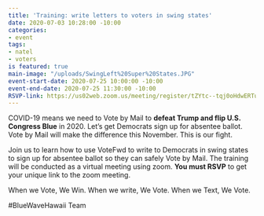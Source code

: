 ```yaml
---
title: 'Training: write letters to voters in swing states'
date: 2020-07-03 10:28:00 -10:00
categories:
- event
tags:
- natel
- voters
is featured: true
main-image: "/uploads/SwingLeft%20Super%20States.JPG"
event-start-date: 2020-07-25 10:00:00 -10:00
event-end-date: 2020-07-25 11:30:00 -10:00
RSVP-link: https://us02web.zoom.us/meeting/register/tZYtc--tqj0oHdwERTu3NZh9BpiC5xPphkSS
---
```


COVID-19 means we need to Vote by Mail to **defeat Trump and flip U.S. Congress Blue** in 2020. Let’s get Democrats sign up for absentee ballot.  Vote by Mail will make the difference this November.  This is our fight.

Join us to learn how to use VoteFwd to write to Democrats in swing states to sign up for absentee ballot so they can safely Vote by Mail.  The training will be conducted as a virtual meeting using zoom. **You must RSVP** to get your unique link to the zoom meeting.  

When we Vote, We Win.  When we write, We Vote.  When we Text, We Vote.  

#BlueWaveHawaii Team